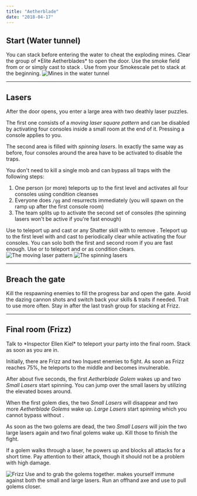 ```yaml
---
title: "Aetherblade"
date: "2018-04-17"
---
```


## Start (Water tunnel) <Item id="50082" text="false"/>

<Grid>
<Column>
You can stack <Effect name="stealth"/> before entering the water to cheat the exploding mines.    
Clear the group of *Elite Aetherblades* to open the door.

<Tips>
    <Tip specialization="thief">Use the smoke field from <Skill id="13113"/> or <Skill id="14184"/> or simply cast <Skill id="13117"/> to stack <Effect name="stealth"/>.</Tip>
    <Tip specialization="ranger">Use <Skill id="31568"/> from your Smokescale pet to stack <Effect name="stealth"/> at the beginning.</Tip>
</Tips>
</Column>

<Column width="5" compact>
<Image src="./images/start.jpg" title="Mines in the water tunnel" compact/>
</Column>
</Grid>

---

## Lasers <Item id="50082" text="false"/>

<Grid>
<Column>
After the door opens, you enter a large area with two deathly laser puzzles.

The first one consists of a _moving laser square pattern_ and can be disabled by activating four consoles inside a small room at the end of it. Pressing a console applies <Condition name="immobile"/> to you.

The second area is filled with _spinning lasers_. In exactly the same way as before, four consoles around the area have to be activated to disable the traps.

You don't need to kill a single mob and can bypass all traps with the following steps:

1. One person (or more) teleports up to the first level and activates all four consoles using condition cleanses
2. Everyone does `/gg` and resurrects immediately (you will spawn on the ramp up after the first console room)
3. The team splits up to activate the second set of consoles (the spinning lasers won't be active if you're fast enough)

<Tips>
    <Tip specialization="mesmer">Use <Skill id="29578"/> to teleport up and cast <Skill id="30305"/> or any Shatter skill with <Trait id="740"/> to remove <Condition name="immobile"/>.</Tip>
    <Tip specialization="elementalist">Teleport up to the first level with <Skill id="5536"/> and cast <Skill id="5507"/> to periodically clear <Condition name="immobile"/> while activating the four consoles.</Tip>
    <Tip specialization="daredevil">You can solo both the first and second room if you are fast enough. Use <Skill id="13002"/> or <Skill id="13025"/> to teleport and <Trait id="1964"/> or <Skill id="13062"/> as condition clears.</Tip>
</Tips>
</Column>

<Column width="6" compact>
<Image src="./images/moving_lasers.jpg" title="The moving laser pattern"/>
<Image src="./images/spinning_lasers.jpg" title="The spinning lasers"/>
</Column>
</Grid>

---

## Breach the gate <Item id="50082" text="false"/>

<Grid>
<Column>
Kill the respawning enemies to fill the progress bar and open the gate. Avoid the dazing cannon shots and switch back your skills & traits if needed.
</Column>

<Column>
<Tips>
    <Tip specialization="mesmer">Trait <Trait id="751"/> to use <Skill id="10363"/> more often.</Tip>
    <Tip specialization="elementalist">Stay in <Skill id="5492"/> after the last trash group for <Boon name="might"/> stacking at Frizz.</Tip>
</Tips>
</Column>
</Grid>

---

## <Boss red/> Final room (Frizz) <Item id="8887" text="false"/><Item id="24672" text="false"/>

<Grid>
<Column>
Talk to *Inspector Ellen Kiel* to teleport your party into the final room. Stack <Boon name="might"/> as soon as you are in.

Initially, there are Frizz and two Inquest enemies to fight. As soon as Frizz reaches 75%, he teleports to the middle and becomes invulnerable.

After about five seconds, the first _Aetherblade Golem_ wakes up and two _Small Lasers_ start spinning. You can jump over the small lasers by utilizing the elevated boxes around.

When the first golem dies, the two _Small Lasers_ will disappear and two more _Aetherblade Golems_ wake up. _Large Lasers_ start spinning which you cannot bypass without <Effect name="invulnerability"/>.

As soon as the two golems are dead, the two _Small Lasers_ will join the two large lasers again and two final golems wake up. Kill those to finish the fight.

If a golem walks through a laser, he powers up and blocks all attacks for a short time. Pay attention to their <Control name="pull"/> attack, though it should not be a problem with high damage.
</Column>

<Column compact>
<Image src="./images/frizz.jpg" title="Frizz"/>

<Tips>
    <Tip specialization="mesmer">Use <Skill id="10363"/> and <Skill id="30359"/> to grab the golems together. <Skill id="10192"/> makes yourself immune against both the small and large lasers.</Tip>
    <Tip specialization="ranger">Run an offhand axe and use <Skill id="12638"/> to pull golems closer.</Tip>
</Tips>
</Column>
</Grid>
